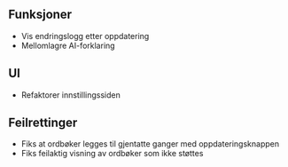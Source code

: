## Funksjoner

*   Vis endringslogg etter oppdatering
*   Mellomlagre AI-forklaring

## UI

*   Refaktorer innstillingssiden

## Feilrettinger

*   Fiks at ordbøker legges til gjentatte ganger med oppdateringsknappen
*   Fiks feilaktig visning av ordbøker som ikke støttes